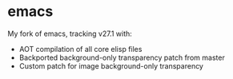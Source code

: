 # emacs

My fork of emacs, tracking v27.1 with:

- AOT compilation of all core elisp files
- Backported background-only transparency patch from master
- Custom patch for image background-only transparency
